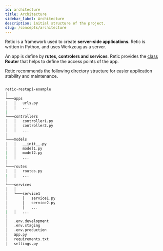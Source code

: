 ```yaml
---
id: architecture
title: Architecture
sidebar_label: Architecture
description: initial structure of the project.
slug: /concepts/architecture
---
```


Retic is a framework used to create **server-side applications**. Retic is written in Python, and uses Werkzeug as a server.

An app is define by **rutes, controlers and services**. Retic provides the [class](https://retic.land/manual/glossary/#class "Glossary of Terms") **Router** that helps to define the access points of the app. 


Retic recommends the following directory structure for easier application stability and maintenance.

```bash

retic-restapi-example
│
└───apps
│   │   urls.py
│   │   ...
|
└───controllers
│   │   controller1.py
│   │   controller2.py
│   │   ...
│
└───models
│   │   __init__.py
│   │   model1.py
|   │   model2.py
|   │   ...
│
└───routes
│   │   routes.py
|   │   ...
│
└───services
│   │
│   └───service1
│       │   service1.py
│       │   service2.py
│       │   ...
|   │   ...
│
│   .env.development
│   .env.staging
│   .env.production
│   app.py
│   requirements.txt
│   settings.py

```

